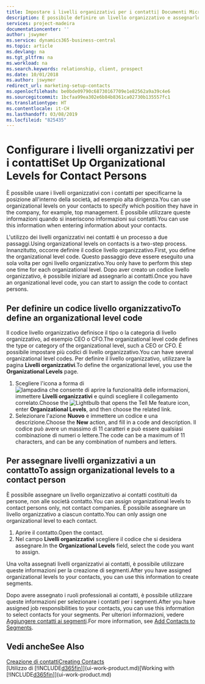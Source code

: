 ```yaml
---
title: Impostare i livelli organizzativi per i contatti| Documenti Microsoft
description: È possibile definire un livello organizzativo e assegnarlo al contatto per indicare la posizione all'interno della rispettiva società, ad esempio alta dirigenza.
services: project-madeira
documentationcenter: ''
author: jswymer
ms.service: dynamics365-business-central
ms.topic: article
ms.devlang: na
ms.tgt_pltfrm: na
ms.workload: na
ms.search.keywords: relationship, client, prospect
ms.date: 10/01/2018
ms.author: jswymer
redirect_url: marketing-setup-contacts
ms.openlocfilehash: be0bde09790c68730167709e1e82562a9a39c4e6
ms.sourcegitcommit: 1bcfaa99ea302e6b84b8361ca02730b135557fc1
ms.translationtype: HT
ms.contentlocale: it-CH
ms.lasthandoff: 03/08/2019
ms.locfileid: "825435"
---
```

# <a name="set-up-organizational-levels-for-contact-persons"></a><span data-ttu-id="171d4-103">Configurare i livelli organizzativi per i contatti</span><span class="sxs-lookup"><span data-stu-id="171d4-103">Set Up Organizational Levels for Contact Persons</span></span>
<span data-ttu-id="171d4-104">È possibile usare i livelli organizzativi con i contatti per specificarne la posizione all'interno della società, ad esempio alta dirigenza.</span><span class="sxs-lookup"><span data-stu-id="171d4-104">You can use organizational levels on your contacts to specify which position they have in the company, for example, top management.</span></span> <span data-ttu-id="171d4-105">È possibile utilizzare queste informazioni quando si inseriscono informazioni sui contatti.</span><span class="sxs-lookup"><span data-stu-id="171d4-105">You can use this information when entering information about your contacts.</span></span>

<span data-ttu-id="171d4-106">L'utilizzo dei livelli organizzativi nei contatti è un processo a due passaggi.</span><span class="sxs-lookup"><span data-stu-id="171d4-106">Using organizational levels on contacts is a two-step process.</span></span> <span data-ttu-id="171d4-107">Innanzitutto, occorre definire il codice livello organizzativo.</span><span class="sxs-lookup"><span data-stu-id="171d4-107">First, you define the organizational level code.</span></span> <span data-ttu-id="171d4-108">Questo passaggio deve essere eseguito una sola volta per ogni livello organizzativo.</span><span class="sxs-lookup"><span data-stu-id="171d4-108">You only have to perform this step one time for each organizational level.</span></span> <span data-ttu-id="171d4-109">Dopo aver creato un codice livello organizzativo, è possibile iniziare ad assegnarlo ai contatti.</span><span class="sxs-lookup"><span data-stu-id="171d4-109">Once you have an organizational level code, you can start to assign the code to contact persons.</span></span>

## <a name="to-define-an-organizational-level-code"></a><span data-ttu-id="171d4-110">Per definire un codice livello organizzativo</span><span class="sxs-lookup"><span data-stu-id="171d4-110">To define an organizational level code</span></span>
<span data-ttu-id="171d4-111">Il codice livello organizzativo definisce il tipo o la categoria di livello organizzativo, ad esempio CEO o CFO.</span><span class="sxs-lookup"><span data-stu-id="171d4-111">The organizational level code defines the type or category of the organizational level, such a CEO  or CFO.</span></span> <span data-ttu-id="171d4-112">È possibile impostare più codici di livello organizzativo.</span><span class="sxs-lookup"><span data-stu-id="171d4-112">You can have several organizational level codes.</span></span> <span data-ttu-id="171d4-113">Per definire il livello organizzativo, utilizzare la pagina **Livelli organizzativi**.</span><span class="sxs-lookup"><span data-stu-id="171d4-113">To define the organizational level, you use the **Organizational Levels** page.</span></span>

1. <span data-ttu-id="171d4-114">Scegliere l'icona a forma di ![lampadina che consente di aprire la funzionalità delle informazioni](media/ui-search/search_small.png "Informazioni sull'operazione che si desidera eseguire"), immettere **Livelli organizzativi** e quindi scegliere il collegamento correlato.</span><span class="sxs-lookup"><span data-stu-id="171d4-114">Choose the ![Lightbulb that opens the Tell Me feature](media/ui-search/search_small.png "Tell me what you want to do") icon, enter **Organizational Levels**, and then choose the related link.</span></span>
2. <span data-ttu-id="171d4-115">Selezionare l'azione **Nuovo** e immettere un codice e una descrizione.</span><span class="sxs-lookup"><span data-stu-id="171d4-115">Choose the **New** action, and fill in a code and description.</span></span> <span data-ttu-id="171d4-116">Il codice può avere un massimo di 11 caratteri e può essere qualsiasi combinazione di numeri o lettere.</span><span class="sxs-lookup"><span data-stu-id="171d4-116">The code can be a maximum of 11 characters, and can be any combination of numbers and letters.</span></span>

## <a name="to-assign-organizational-levels-to-a-contact-person"></a><span data-ttu-id="171d4-117">Per assegnare livelli organizzativi a un contatto</span><span class="sxs-lookup"><span data-stu-id="171d4-117">To assign organizational levels to a contact person</span></span>
<span data-ttu-id="171d4-118">È possibile assegnare un livello organizzativo ai contatti costituiti da persone, non alle società contatto.</span><span class="sxs-lookup"><span data-stu-id="171d4-118">You can assign organizational levels to contact persons only, not contact companies.</span></span> <span data-ttu-id="171d4-119">È possibile assegnare un livello organizzativo a ciascun contatto.</span><span class="sxs-lookup"><span data-stu-id="171d4-119">You can only assign one organizational level to each contact.</span></span>

1. <span data-ttu-id="171d4-120">Aprire il contatto.</span><span class="sxs-lookup"><span data-stu-id="171d4-120">Open the contact.</span></span>
2. <span data-ttu-id="171d4-121">Nel campo **Livelli organizzativi** scegliere il codice che si desidera assegnare.</span><span class="sxs-lookup"><span data-stu-id="171d4-121">In the **Organizational Levels** field, select the code you want to assign.</span></span>

<span data-ttu-id="171d4-122">Una volta assegnati livelli organizzativi ai contatti, è possibile utilizzare queste informazioni per la creazione di segmenti.</span><span class="sxs-lookup"><span data-stu-id="171d4-122">After you have assigned organizational levels to your contacts, you can use this information to create segments.</span></span>

<span data-ttu-id="171d4-123">Dopo avere assegnato i ruoli professionali ai contatti, è possibile utilizzare queste informazioni per selezionare i contatti per i segmenti.</span><span class="sxs-lookup"><span data-stu-id="171d4-123">After you have assigned job responsibilities to your contacts, you can use this information to select contacts for your segments.</span></span> <span data-ttu-id="171d4-124">Per ulteriori informazioni, vedere [Aggiungere contatti ai segmenti](marketing-add-contact-segment.md).</span><span class="sxs-lookup"><span data-stu-id="171d4-124">For more information, see [Add Contacts to Segments](marketing-add-contact-segment.md).</span></span>

## <a name="see-also"></a><span data-ttu-id="171d4-125">Vedi anche</span><span class="sxs-lookup"><span data-stu-id="171d4-125">See Also</span></span>
[<span data-ttu-id="171d4-126">Creazione di contatti</span><span class="sxs-lookup"><span data-stu-id="171d4-126">Creating Contacts</span></span>](marketing-create-contact-companies.md)  
<span data-ttu-id="171d4-127">[Utilizzo di [!INCLUDE[d365fin](includes/d365fin_md.md)]](ui-work-product.md)</span><span class="sxs-lookup"><span data-stu-id="171d4-127">[Working with [!INCLUDE[d365fin](includes/d365fin_md.md)]](ui-work-product.md)</span></span>  

